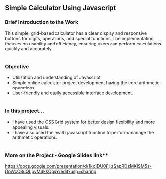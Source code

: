 ## Simple Calculator Using Javascript

### Brief Introduction to the Work
This simple, grid-based calculator has a clear display and responsive buttons for digits, operations, and special functions. The implementation focuses on usability and efficiency, ensuring users can perform calculations quickly and accurately.

#
### Objective
- Utilization and understanding of Javascript 
- Simple online calculator project development having the core arithmetic operations. 
- User-friendly and easily accessible interface development.

#
### In this project...
- I have used the CSS Grid system for better design flexibility and more appealing visuals. 
- I have also used the eval() javascript function to perform/manage the arithmetic operations.

#
### More on the Project - Google Slides link** 
https://docs.google.com/presentation/d/1kx1DU0Fj_zSapRDzMKISM5s-DoWcC8uQLpvM4kkOguY/edit?usp=sharing
  
  

  




